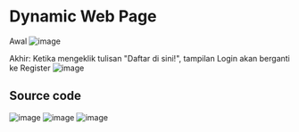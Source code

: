 # Dynamic Web Page

Awal
![image](https://user-images.githubusercontent.com/83491188/209533657-5501ae87-ec72-48c4-9cf2-9194385bc269.png)

Akhir: Ketika mengeklik tulisan "Daftar di sini!", tampilan Login akan berganti ke Register
![image](https://user-images.githubusercontent.com/83491188/209533801-3ba71166-7ad6-4d32-a396-45b3648032ea.png)

## Source code
![image](https://user-images.githubusercontent.com/83491188/209533892-0ec5c7b8-5aac-4817-8bcc-9d2fe0714634.png)
![image](https://user-images.githubusercontent.com/83491188/209533925-5cb9b0a4-b1dc-427d-ba1a-586f1c05fec9.png)
![image](https://user-images.githubusercontent.com/83491188/209533967-fe689dd9-0b61-493e-9d17-dae61e91bc0d.png)
